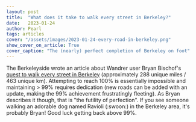 ```yaml
---
layout: post
title:  "What does it take to walk every street in Berkeley?"
date:   2023-01-24
author: Pearl
tags: articles
cover: "/assets/images/2023-01-24-every-road-in-berkeley.png"
show_cover_on_article: True
cover_caption: "The (nearly) perfect completion of Berkeley on foot"
---
```

The Berkeleyside wrote an article about Wandrer user Bryan Bischof's [quest to walk every street in Berkeley](https://www.berkeleyside.org/2023/01/22/walk-all-the-streets-in-berkeley-bryan-bischof) (approximately 288 unique miles / 463 unique km). Attempting to reach 100% is essentially impossible and maintaining > 99% requires dedication (new roads can be added with an update, making the 99% achievement frustratingly fleeting). As Bryan describes it though, that is "the futility of perfection". If you see someone walking an adorable dog named Ravioli (:swoon:) in the Berkeley area, it's probably Bryan! Good luck getting back above 99%.
